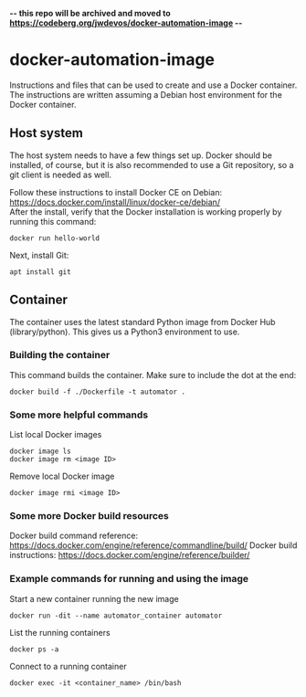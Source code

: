 **-- this repo will be archived and moved to https://codeberg.org/jwdevos/docker-automation-image --**

# docker-automation-image

Instructions and files that can be used to create and use a Docker container. The instructions are written assuming a Debian host environment for the Docker container. 

## Host system
The host system needs to have a few things set up. Docker should be installed, of course, but it is also recommended to use a Git repository, so a git client is needed as well.

Follow these instructions to install Docker CE on Debian: https://docs.docker.com/install/linux/docker-ce/debian/  
After the install, verify that the Docker installation is working properly by running this command:
~~~
docker run hello-world
~~~

Next, install Git:
~~~
apt install git
~~~


## Container
The container uses the latest standard Python image from Docker Hub (library/python). This gives us a Python3 environment to use. 

### Building the container
This command builds the container. Make sure to include the dot at the end:
~~~
docker build -f ./Dockerfile -t automator .

~~~

### Some more helpful commands
List local Docker images
~~~
docker image ls
docker image rm <image ID>
~~~

Remove local Docker image
~~~
docker image rmi <image ID>
~~~

### Some more Docker build resources
Docker build command reference: https://docs.docker.com/engine/reference/commandline/build/
Docker build instructions: https://docs.docker.com/engine/reference/builder/

### Example commands for running and using the image
Start a new container running the new image
~~~
docker run -dit --name automator_container automator
~~~

List the running containers
~~~
docker ps -a
~~~

Connect to a running container
~~~
docker exec -it <container_name> /bin/bash
~~~
